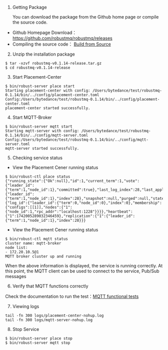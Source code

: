 1. Getting Package

   You can download the package from the Github home page or compile the source code.

- Github Homepage Download： https://github.com/robustmq/robustmq/releases
- Compiling the source code： [Build from Source](./Build.md)

2. Unzip the installation package

```shell
$ tar -xzvf robustmq-v0.1.14-release.tar.gz
$ cd robustmq-v0.1.14-release
```

3. Start Placement-Center

```shell
$ bin/robust-server place start
Starting placement-center with config: /Users/bytedance/test/robustmq-0.1.14/bin/../config/placement-center.toml
Config:/Users/bytedance/test/robustmq-0.1.14/bin/../config/placement-center.toml
placement-center started successfully.
```

4. Start MQTT-Broker

```shell
$ bin/robust-server mqtt start
Starting mqtt-server with config: /Users/bytedance/test/robustmq-0.1.14/bin/../config/mqtt-server.toml
Config:/Users/bytedance/test/robustmq-0.1.14/bin/../config/mqtt-server.toml
mqtt-server started successfully.
```

5. Checking service status

- View the Placement Cener running status

```shell
$ bin/robust-ctl place status
{"running_state":{"Ok":null},"id":1,"current_term":1,"vote":{"leader_id":{"term":1,"node_id":1},"committed":true},"last_log_index":28,"last_applied":{"leader_id":{"term":1,"node_id":1},"index":28},"snapshot":null,"purged":null,"state":"Leader","current_leader":1,"millis_since_quorum_ack":0,"last_quorum_acked":1742005289409447084,"membership_config":{"log_id":{"leader_id":{"term":0,"node_id":0},"index":0},"membership":{"configs":[[1]],"nodes":{"1":{"node_id":1,"rpc_addr":"localhost:1228"}}}},"heartbeat":{"1":1742005289032346459},"replication":{"1":{"leader_id":{"term":1,"node_id":1},"index":28}}}
```

- View the Placement Cener running status

```shell
$ bin/robust-ctl mqtt status
cluster name: mqtt-broker
node list:
- 172.20.10.5@1
MQTT broker cluster up and running
```

When the above information is displayed, the service is running correctly. At this point, the MQTT client can be used to connect to the service, Pub/Sub messages

6. Verify that MQTT functions correctly

Check the documentation to run the test：[MQTT functional tests](./MQTT-test.md)

7. Viewing logs

```shell
tail -fn 300 logs/placement-center-nohup.log
tail -fn 300 logs/mqtt-server-nohup.log
```

8. Stop Service

```shell
$ bin/robust-server place stop
$ bin/robust-server mqtt stop
```

